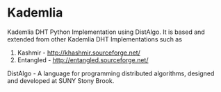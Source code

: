Kademlia
========

Kademlia DHT Python Implementation using DistAlgo.
It is based and extended from other Kademlia DHT Implementations such as
1. Kashmir - http://khashmir.sourceforge.net/
2. Entangled - http://entangled.sourceforge.net/

DistAlgo - A language for programming distributed algorithms, designed and developed at SUNY Stony Brook. 
